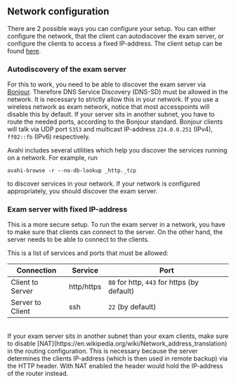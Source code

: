 ## Network configuration

There are 2 possible ways you can configure your setup. You can either configure the network, that the client can autodiscover the exam server, or configure the clients to access a fixed IP-address. The client setup can be found [here](client-config.md).

### Autodiscovery of the exam server

For this to work, you need to be able to discover the exam server via [Bonjour](https://developer.apple.com/library/content/documentation/Cocoa/Conceptual/NetServices/Introduction.html). Therefore DNS Service Discovery (DNS-SD) must be allowed in the network. It is necessary to strictly allow this in your network. If you use a wireless network as exam network, notice that most accesspoints will disable this by default. If your server sits in another subnet, you have to route the needed ports, according to the Bonjour standard. Bonjour clients will talk via UDP port `5353` and multicast IP-address `224.0.0.251` (IPv4), `ff02::fb` (IPv6) respectively.

Avahi includes several utilities which help you discover the services running on a network. For example, run

    avahi-browse -r --no-db-lookup _http._tcp

to discover services in your network. If your network is configured appropriately, you should discover the exam server.

### Exam server with fixed IP-address

This is a more secure setup. To run the exam server in a network, you have to make sure that clients can connect to the server. On the other hand, the server needs to be able to connect to the clients.

This is a list of services and ports that must be allowed:

Connection        | Service     | Port
----------------- | ----------- | -----
Client to Server  | http/https  | `80` for http, `443` for https (by default)
Server to Client  | ssh         | `22` (by default)

<br>
If your exam server sits in another subnet than your exam clients, make sure to disable [NAT](https://en.wikipedia.org/wiki/Network_address_translation) in the routing configuration. This is necessary because the server determines the clients IP-address (which is then used in remote backup) via the HTTP header. With NAT enabled the header would hold the IP-address of the router instead.
